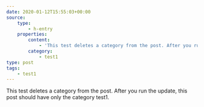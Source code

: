 ```yaml
---
date: 2020-01-12T15:55:03+00:00
source:
    type:
        - h-entry
    properties:
        content:
            - 'This test deletes a category from the post. After you run the update, this post should have only the category test1.'
        category:
            - test1
type: post
tags:
    - test1
---
```

This test deletes a category from the post. After you run the update, this post should have only the category test1.
